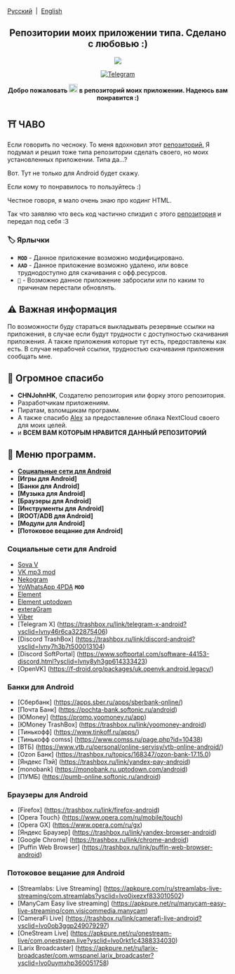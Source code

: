 <div align="left">
<a href="/README.md">Русский</a> &nbsp;|&nbsp;
<a href="/README_EN.md">English</a> 
</div>

<h2 align="center">Репозитории моих приложении типа. Сделано с любовью :)</h2>
<p align="center">
  <img src="https://i.ibb.co/Jvw1R0D/anm8094.jpg">
</p>
<p align="center">
  <a href="https://t.me/colaytbio">
    <img src="https://img.shields.io/badge/dynamic/json?style=for-the-badge&colorA=DAE9FC&colorB=056DE8&label=about me TG&logo=telegram&query=%24.data.totalSubs&url=https%3A%2F%2Fapi.spencerwoo.com%2Fsubstats%2F%3Fsource%3Dtelegram%26queryKey%3Dcolaytbio" alt="Telegram">
  </a>
<p align="center"><b>Добро пожаловать  <img src="https://raw.githubusercontent.com/Tarikul-Islam-Anik/Animated-Fluent-Emojis/master/Emojis/Travel%20and%20places/Glowing%20Star.png" alt="Glowing Star" width="20" height="20"/>  в репозиторий моих приложении. Надеюсь вам понравится :)</b></p>

## ⛩️ ЧАВО
Если говорить по чесноку. То меня вдохновил этот [репозиторий.](https://github.com/CHNJohnHK/Material-You-App-Repository) Я подумал и решил тоже типа репозитории сделать своего, но моих установленных приложении. Типа да...? 

Вот. Тут не только для Android будет скажу.

Если кому то понравилось то пользуйтесь :)

Честное говоря, я мало очень знаю про кодинг HTML. 

Так что заявляю что весь код частично спиздил с этого [репозитория](https://github.com/CHNJohnHK/Material-You-App-Repository) и передал под себя :3

### 🏷️ Ярлычки

- **`MOD`** - Данное приложение возможно модифицировано.
- **`AAD`** - Данное приложение возможно удалено, или вовсе труднодоступно для скачивания с офф.ресурсов.
- **`👻`** - Возможно данное приложение забросили или по каким то причинам перестали обновлять.

## ⚠️ Важная информация
По возможности буду стараться выкладывать резервные ссылки на приложения, в случае если будут трудности с доступностью скачивания приложения. А также приложения которые тут есть, предоставлены как есть.
В случае нерабочей ссылки, трудностью скачиваиня приложения сообщать мне.

## 💖 Огромное спасибо
- **CHNJohnHK**, Создателю репозитория или форку этого репозитория.
- Разработчикам приложениям.
- Пиратам, взломщикам программ.
- А также спасибо [Alex](https://t.me/dw24th) за предоставление облака NextCloud своего для моих целей. 
- и **ВСЕМ ВАМ КОТОРЫМ НРАВИТСЯ ДАННЫЙ РЕПОЗИТОРИЙ**

## 📜 Меню программ.

- **[Социальные сети для Android](#%D1%81%D0%BE%D1%86%D0%B8%D0%B0%D0%BB%D1%8C%D0%BD%D1%8B%D0%B5-%D1%81%D0%B5%D1%82%D0%B8-%D0%B4%D0%BB%D1%8F-android)**
- **[Игры для Android]**
- **[Банки для Android]**
- **[Музыка для Android]**
- **[Браузеры для Android]**
- **[Инструменты для Android]**
- **[ROOT/ADB для Android]**
- **[Модули для Android]**
- **[Потоковое вещание для Android]**

### Социальные сети для Android
- [Sova V](https://t.me/sovaV)
- [VK mp3 mod](https://github.com/egormetlitsky/vkmp3mod-builds/releases)
- [Nekogram](https://nekogram.app/)
- [YoWhatsApp 4PDA](https://4pda.to/forum/index.php?showtopic=186375&st=36240#entry94009972) **`MOD`**
- [Element](https://element.io/)
- [Element uptodown](https://element.ru.uptodown.com/android)
- [exteraGram](https://exteragram.app/)
- [Viber](https://www.viber.com/)
- [Telegram X] (https://trashbox.ru/link/telegram-x-android?ysclid=lvny46r6ca322875406)
- [Discord TrashBox] (https://trashbox.ru/link/discord-android?ysclid=lvny7h3b7t500013104)
- [Discord SoftPortal] (https://www.softportal.com/software-44153-discord.html?ysclid=lvny8yh3gp614333423)
- [OpenVK] (https://f-droid.org/packages/uk.openvk.android.legacy/)

### Банки для Android
- [Сбербанк] (https://apps.sber.ru/apps/sberbank-online/)
- [Почта Банк] (https://pochta-bank.softonic.ru/android)
- [ЮMoney] (https://promo.yoomoney.ru/app)
- [ЮMoney TrashBox] (https://trashbox.ru/link/yoomoney-android)
- [Тинькофф] (https://www.tinkoff.ru/apps/)
- [Тинькофф comss] (https://www.comss.ru/page.php?id=10438)
- [ВТБ] (https://www.vtb.ru/personal/online-servisy/vtb-online-android/)
- [Ozon Банк] (https://trashbox.ru/topics/168347/ozon-bank-17.15.0)
- [Яндекс Пэй] (https://trashbox.ru/link/yandex-pay-android)
- [monobank] (https://monobank.ru.uptodown.com/android)
- [ПУМБ] (https://pumb-online.softonic.ru/android)

### Браузеры для Android
- [Firefox] (https://trashbox.ru/link/firefox-android)
- [Opera Touch} (https://www.opera.com/ru/mobile/touch)
- [Opera GX] (https://www.opera.com/ru/gx)
- [Яндекс Браузер] (https://trashbox.ru/link/yandex-browser-android)
- [Google Chrome] (https://trashbox.ru/link/chrome-android)
- [Puffin Web Browser] (https://trashbox.ru/link/puffin-web-browser-android)

### Потоковое вещание для Android
- [Streamlabs: Live Streaming] (https://apkpure.com/ru/streamlabs-live-streaming/com.streamlabs?ysclid=lvo0jxezxf833010502)
- [ManyCam Easy live streaming] (https://apkpure.net/ru/manycam-easy-live-streaming/com.visicommedia.manycam)
- [CameraFi Live] (https://trashbox.ru/link/camerafi-live-android?ysclid=lvo0ob3ggp249079297)
- [OneStream Live] (https://apkpure.net/ru/onestream-live/com.onestream.live?ysclid=lvo0rkt1c4388334030)
- [Larix Broadcaster] (https://apkpure.net/ru/larix-broadcaster/com.wmspanel.larix_broadcaster?ysclid=lvo0uymxhp360051758)
